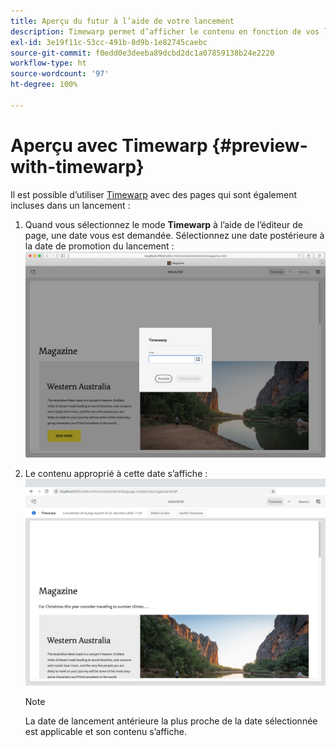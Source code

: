```yaml
---
title: Aperçu du futur à l’aide de votre lancement
description: Timewarp permet d’afficher le contenu en fonction de vos lancements.
exl-id: 3e19f11c-53cc-491b-8d9b-1e82745caebc
source-git-commit: f0edd0e3deeba89dcbd2dc1a07859138b24e2220
workflow-type: ht
source-wordcount: '97'
ht-degree: 100%

---
```


# Aperçu avec Timewarp {#preview-with-timewarp}

Il est possible d’utiliser [Timewarp](/help/sites-cloud/authoring/features/page-versions.md#timewarp) avec des pages qui sont également incluses dans un lancement :

1. Quand vous sélectionnez le mode **Timewarp** à l’aide de l’éditeur de page, une date vous est demandée. Sélectionnez une date postérieure à la date de promotion du lancement :
   ![Navigation dans le lancement à partir de l’éditeur de page](/help/sites-cloud/authoring/assets/launches-timewarp-01.png)

1. Le contenu approprié à cette date s’affiche :
   ![Navigation dans le lancement à partir de l’éditeur de page](/help/sites-cloud/authoring/assets/launches-timewarp-02.png)

   >[!NOTE]
   >
   >La date de lancement antérieure la plus proche de la date sélectionnée est applicable et son contenu s’affiche.
